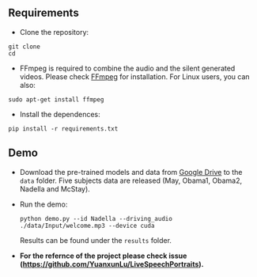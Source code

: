 ## Requirements

- Clone the repository:

```
git clone
cd
```

- FFmpeg is required to combine the audio and the silent generated videos. Please check [FFmpeg](http://ffmpeg.org/download.html) for installation. For Linux users,  you can also:

```
sudo apt-get install ffmpeg
```

- Install the dependences:

```
pip install -r requirements.txt
```



## Demo

- Download the pre-trained models and data from [Google Drive](https://drive.google.com/drive/folders/1sHc2xEEGwnb0h2rkUhG9sPmOxvRvPVpJ?usp=sharing) to the `data` folder.  Five subjects data are released (May, Obama1, Obama2, Nadella and McStay).

- Run the demo:

  ```
  python demo.py --id Nadella --driving_audio ./data/Input/welcome.mp3 --device cuda
  ```

  Results can be found under the `results` folder.


  
- **For the refernce of the project please check issue (https://github.com/YuanxunLu/LiveSpeechPortraits).**

  
